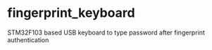 # fingerprint_keyboard
STM32F103 based USB keyboard to type password after fingerprint authentication
